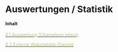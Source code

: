 # Auswertungen / Statistik

#### Inhalt

[<span style="color:#B7C66E">6.1 Auswertung (Chameleon intern)</span>](auswertung_chameleon_intern.md)

[<span style="color:#B7C66E">6.2 Externe Webstatistik-Dienste</span>](externe_webstatistik-dienste.md)


